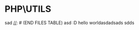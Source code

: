 # PHP\UTILS
[//]: # (START FILES TABLE)
sad
[//]: # (END FILES TABLE)
asd
:D
hello worldasdadsads
sdds